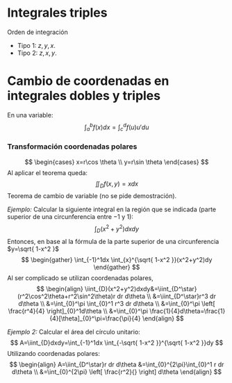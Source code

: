 # Integrales triples
Orden de integración
- Tipo $1$: $z,y,x$.
- Tipo 2: $z,x,y$.

# Cambio de coordenadas en integrales dobles y triples
En una variable:
$$
\int_{a}^b f(x)dx=\int_{c}^df(u)u'du
$$
### Transformación coordenadas polares
$$
\begin{cases}
x=r\cos \theta \\
y=r\sin \theta
\end{cases}
$$
Al aplicar el teorema queda:
$$
\iint_{D}f(x,y)=xdx
$$
Teorema de cambio de variable (no se pide demostración).

*Ejemplo:*
Calcular la siguiente integral en la región que se indicada (parte superior de una circunferencia entre $-1$ y $1$):
$$
\int_{D}(x^2+y^2)dxdy
$$
Entonces, en base al la fórmula de la parte superior de una circunferencia $y=\sqrt{ 1-x^2 }$
$$
\begin{gather}
\int_{-1}^1dx \int_{x}^{\sqrt{ 1-x^2 }}(x^2+y^2)dy
\end{gather}
$$
Al ser complicado se utilizan coordenadas polares,
$$
\begin{align}
\iint_{D}(x^2+y^2)dxdy&=\iint_{D^\star}(r^2\cos^2\theta+r^2\sin^2\theta)r dr d\theta \\
&=\iint_{D^\star}r^3 dr d\theta \\
&=\int_{0}^\pi \int_{0}^1 r^3 dr d\theta \\
&=\int_{0}^\pi \left[ \frac{r^4}{4} \right]_{0}^1d\theta \\
&=\int_{0}^\pi \frac{1}{4}d\theta=\frac{1}{4}[\theta]_{0}^\pi=\frac{\pi}{4}
\end{align}
$$

*Ejemplo 2:*
Calcular el área del círculo unitario:
$$
A=\iint_{D}dxdy=\int_{-1}^1dx \int_{-\sqrt{ 1-x^2 }}^{\sqrt{ 1-x^2 }}dy
$$
Utilizando coordenadas polares:
$$
\begin{align}
A=\iint_{D^\star}r dr d\theta &=\int_{0}^{2\pi}\int_{0}^1 r dr d\theta \\
&=\int_{0}^{2\pi} \left[ \frac{r^2}{} \right] d\theta
\end{align}
$$